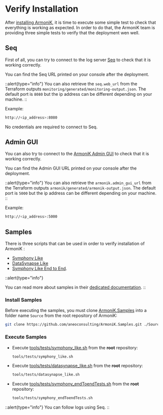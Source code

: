 # Verify Installation

After [installing ArmoniK](./1.installation.md), it is time to execute some simple test to check that everything is working as expected. In order to do that, the ArmoniK team is providing three simple tests to verify that the deployment wen well.

## Seq

First of all, you can try to connect to the log server [Seq](https://datalust.co/) to check that it is working correctly.

You can find the Seq URL printed on your console after the deployment.

::alert{type="info"}
You can also retrieve the `seq.web_url` from the Terraform outputs `monitoring/generated/monitoring-output.json`. The default port is `8080` but the ip address can be different depending on your machine.
::

Example:

```bash
http://<ip_address>:8080
```

<!-- TODO: need to be confirmed -->
No credentials are required to connect to Seq.

## Admin GUI

You can also try to connect to the [ArmoniK Admin GUI](https://aneoconsulting.github.io/ArmoniK.Admin.GUI/) to check that it is working correctly.

You can find the Admin GUI URL printed on your console after the deployment.

<!-- TODO: need to be confirmed -->
::alert{type="info"}
You can also retrieve the `armonik.admin_gui_url` from the Terraform outputs `armonik/generated/armonik-output.json`. The default port is `5000` but the ip address can be different depending on your machine.
::

Example:

```bash
http://<ip_address>:5000
```

## Samples

<!-- TODO: Create a sample in order to test installation (no more Symphony or DataSynapse) -->
There is three scripts that can be used in order to verify installation of ArmoniK :

* [Symphony Like](https://github.com/aneoconsulting/ArmoniK.Samples/tree/main/tools/tests/symphony_like.sh)
* [DataSynapse Like](https://github.com/aneoconsulting/ArmoniK.Samples/tree/main/tools/tests/datasynapse_like.sh)
* [Symphony Like End to End](https://github.com/aneoconsulting/ArmoniK.Samples/tree/main/tools/tests/symphony_endToendTests.sh).

::alert{type="info"}
<!-- TODO: Redirect to a readme -->
You can read more about samples in their [dedicated documentation](https://aneoconsulting.github.io/ArmoniK.Samples/).
::

### Install Samples

Before executing the samples, you must clone [ArmoniK.Samples](https://github.com/aneoconsulting/ArmoniK.Samples) into a folder name `Source` from the root repository of ArmoniK:

```bash
git clone https://github.com/aneoconsulting/ArmoniK.Samples.git ./Source/ArmoniK.Samples/
```

### Execute Samples

<!-- TODO: Verify how to execute samples -->
- Execute [tools/tests/symphony_like.sh](https://github.com/aneoconsulting/ArmoniK/blob/main/tools/tests/symphony_like.sh) from the **root** repository:
  ```bash
  tools/tests/symphony_like.sh
  ```

- Execute [tools/tests/datasynapse_like.sh](https://github.com/aneoconsulting/ArmoniK/blob/main/tools/tests/datasynapse_like.sh) from the **root** repository:
  ```bash
  tools/tests/datasynapse_like.sh
  ```

- Execute [tools/tests/symphony_endToendTests.sh](https://github.com/aneoconsulting/ArmoniK/blob/main/tools/tests/symphony_endToendTests.sh) from the **root**
  repository:
  ```bash
  tools/tests/symphony_endToendTests.sh
  ```

::alert{type="info"}
You can follow logs using Seq.
::
